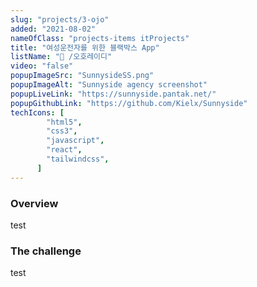 ```yaml
---
slug: "projects/3-ojo"
added: "2021-08-02"
nameOfClass: "projects-items itProjects"
title: "여성운전자를 위한 블랙박스 App"
listName: "🍒 /오호레이디"
video: "false"
popupImageSrc: "SunnysideSS.png"
popupImageAlt: "Sunnyside agency screenshot"
popupLiveLink: "https://sunnyside.pantak.net/"
popupGithubLink: "https://github.com/Kielx/Sunnyside"
techIcons: [
        "html5",
        "css3",
        "javascript",
        "react",
        "tailwindcss",
      ]
---
```


### Overview
test

### The challenge
test
